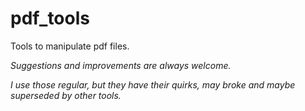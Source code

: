 
# pdf_tools

Tools to manipulate pdf files.

*Suggestions and improvements are always welcome.*

*I use those regular, but they have their quirks, may broke and maybe superseded by other tools.*
